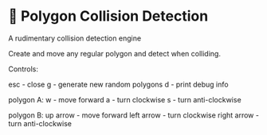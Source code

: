 # 📐 Polygon Collision Detection

A rudimentary collision detection engine

Create and move any regular polygon and detect when colliding.

Controls: 

esc - close
g   - generate new random polygons
d   - print debug info

polygon A: 
  w - move forward
  a - turn clockwise
  s - turn anti-clockwise

polygon B: 
  up arrow - move forward
  left arrow - turn clockwise
  right arrow - turn anti-clockwise
